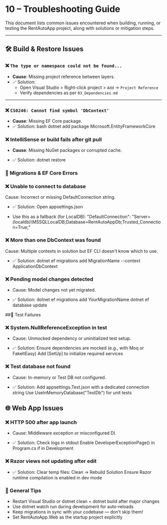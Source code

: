 # 10 – Troubleshooting Guide

This document lists common issues encountered when building, running, or testing the RentAutoApp project, along with solutions or mitigation steps.

---

## 🛠️ Build & Restore Issues

### ❌ `The type or namespace could not be found...`
- **Cause**: Missing project reference between layers.
- ✅ Solution: 
  - Open Visual Studio > Right-click project > `Add` → `Project Reference`
  - Verify dependencies as per `03_Dependencies.md`

---

### ❌ `CS0246: Cannot find symbol 'DbContext'`
- **Cause**: Missing EF Core package.
- ✅ Solution: 
  bash
  dotnet add package Microsoft.EntityFrameworkCore

### ❌ IntelliSense or build fails after git pull
- **Cause**: Missing NuGet packages or corrupted cache.

- ✅ Solution:
  dotnet restore

### 🧰 Migrations & EF Core Errors

### ❌ Unable to connect to database
Cause: Incorrect or missing DefaultConnection string.

- ✅ Solution:
  Open appsettings.json

- Use this as a fallback (for LocalDB):
  "DefaultConnection": "Server=(localdb)\\MSSQLLocalDB;Database=RentAutoAppDb;Trusted_Connection=True;"

### ❌ More than one DbContext was found
Cause: Multiple contexts in solution but EF CLI doesn't know which to use.

- ✅ Solution:
  dotnet ef migrations add MigrationName --context ApplicationDbContext

### ❌ Pending model changes detected
- Cause: Model changes not yet migrated.

- ✅ Solution:
  dotnet ef migrations add YourMigrationName
  dotnet ef database update

##🧪 Test Failures

### ❌ System.NullReferenceException in test
- Cause: Unmocked dependency or uninitialized test setup.

- ✅ Solution:
  Ensure dependencies are mocked (e.g., with Moq or FakeItEasy)
  Add [SetUp] to initialize required services

### ❌ Test database not found
- Cause: In-memory or Test DB not configured.

- ✅ Solution:
  Add appsettings.Test.json with a dedicated connection string
  Use UseInMemoryDatabase("TestDb") for unit tests
  
## 🌐 Web App Issues

### ❌ HTTP 500 after app launch
- Cause: Middleware exception or misconfigured DI.

- ✅ Solution:
  Check logs in stdout
  Enable DeveloperExceptionPage() in Program.cs if in Development

### ❌ Razor views not updating after edit
- ✅ Solution:
  Clear temp files: Clean → Rebuild Solution
  Ensure Razor runtime compilation is enabled in dev mode

### 🧼 General Tips
- Restart Visual Studio or dotnet clean + dotnet build after major changes
- Use dotnet watch run during development for auto-reloads
- Keep migrations in sync with your codebase — don’t skip them!
- Set RentAutoApp.Web as the startup project explicitly